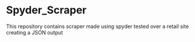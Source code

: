 # Spyder_Scraper
This repository contains scraper made using spyder tested over a retail site creating a JSON output
